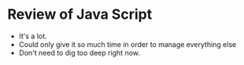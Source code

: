 # Review of Java Script

- It's a lot.
- Could only give it so much time in order to manage everything else
- Don't need to dig too deep right now.
